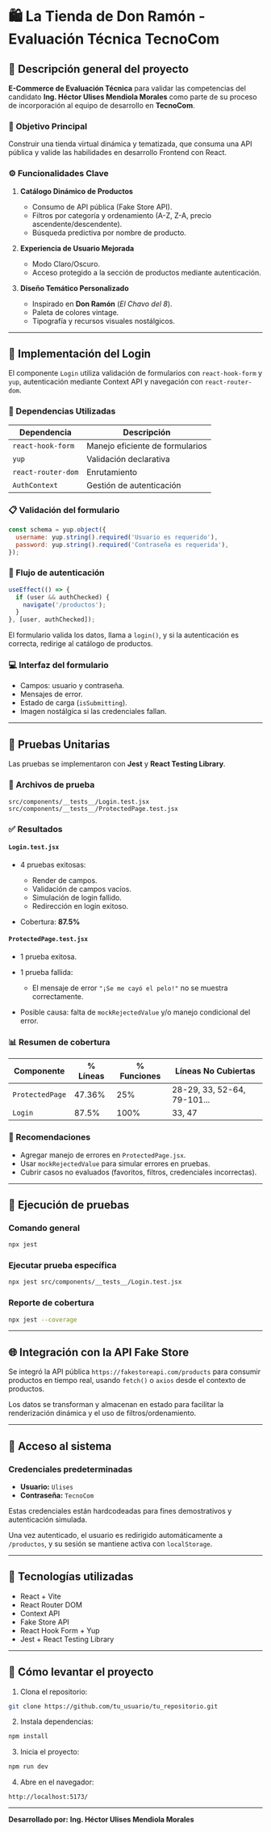 
# 🛍️ La Tienda de Don Ramón - Evaluación Técnica TecnoCom

## 📌 Descripción general del proyecto

**E-Commerce de Evaluación Técnica** para validar las competencias del candidato **Ing. Héctor Ulises Mendiola Morales** como parte de su proceso de incorporación al equipo de desarrollo en **TecnoCom**.

### 🎯 Objetivo Principal

Construir una tienda virtual dinámica y tematizada, que consuma una API pública y valide las habilidades en desarrollo Frontend con React.

### ⚙️ Funcionalidades Clave

1. **Catálogo Dinámico de Productos**
   - Consumo de API pública (Fake Store API).
   - Filtros por categoría y ordenamiento (A-Z, Z-A, precio ascendente/descendente).
   - Búsqueda predictiva por nombre de producto.

2. **Experiencia de Usuario Mejorada**
   - Modo Claro/Oscuro.
   - Acceso protegido a la sección de productos mediante autenticación.

3. **Diseño Temático Personalizado**
   - Inspirado en **Don Ramón** (*El Chavo del 8*).
   - Paleta de colores vintage.
   - Tipografía y recursos visuales nostálgicos.

---

## 🔐 Implementación del Login

El componente `Login` utiliza validación de formularios con `react-hook-form` y `yup`, autenticación mediante Context API y navegación con `react-router-dom`.

### 🧩 Dependencias Utilizadas

| Dependencia | Descripción |
|-------------|-------------|
| `react-hook-form` | Manejo eficiente de formularios |
| `yup` | Validación declarativa |
| `react-router-dom` | Enrutamiento |
| `AuthContext` | Gestión de autenticación |

### 📋 Validación del formulario

```js
const schema = yup.object({
  username: yup.string().required('Usuario es requerido'),
  password: yup.string().required('Contraseña es requerida'),
});
````

### 🔄 Flujo de autenticación

```jsx
useEffect(() => {
  if (user && authChecked) {
    navigate('/productos');
  }
}, [user, authChecked]);
```

El formulario valida los datos, llama a `login()`, y si la autenticación es correcta, redirige al catálogo de productos.

### 💻 Interfaz del formulario

* Campos: usuario y contraseña.
* Mensajes de error.
* Estado de carga (`isSubmitting`).
* Imagen nostálgica si las credenciales fallan.

---

## 🧪 Pruebas Unitarias

Las pruebas se implementaron con **Jest** y **React Testing Library**.

### 📂 Archivos de prueba

```
src/components/__tests__/Login.test.jsx
src/components/__tests__/ProtectedPage.test.jsx
```

### ✅ Resultados

#### `Login.test.jsx`

* 4 pruebas exitosas:

  * Render de campos.
  * Validación de campos vacíos.
  * Simulación de login fallido.
  * Redirección en login exitoso.
* Cobertura: **87.5%**

#### `ProtectedPage.test.jsx`

* 1 prueba exitosa.
* 1 prueba fallida:

  * El mensaje de error `"¡Se me cayó el pelo!"` no se muestra correctamente.
* Posible causa: falta de `mockRejectedValue` y/o manejo condicional del error.

### 📊 Resumen de cobertura

| Componente      | % Líneas | % Funciones | Líneas No Cubiertas         |
| --------------- | -------- | ----------- | --------------------------- |
| `ProtectedPage` | 47.36%   | 25%         | 28-29, 33, 52-64, 79-101... |
| `Login`         | 87.5%    | 100%        | 33, 47                      |

### 📍 Recomendaciones

* Agregar manejo de errores en `ProtectedPage.jsx`.
* Usar `mockRejectedValue` para simular errores en pruebas.
* Cubrir casos no evaluados (favoritos, filtros, credenciales incorrectas).

---

## 🧪 Ejecución de pruebas

### Comando general

```bash
npx jest
```

### Ejecutar prueba específica

```bash
npx jest src/components/__tests__/Login.test.jsx
```

### Reporte de cobertura

```bash
npx jest --coverage
```

---

## 🌐 Integración con la API Fake Store

Se integró la API pública `https://fakestoreapi.com/products` para consumir productos en tiempo real, usando `fetch()` o `axios` desde el contexto de productos.

Los datos se transforman y almacenan en estado para facilitar la renderización dinámica y el uso de filtros/ordenamiento.

---

## 🔑 Acceso al sistema

### Credenciales predeterminadas

* **Usuario:** `Ulises`
* **Contraseña:** `TecnoCom`

Estas credenciales están hardcodeadas para fines demostrativos y autenticación simulada.

Una vez autenticado, el usuario es redirigido automáticamente a `/productos`, y su sesión se mantiene activa con `localStorage`.

---

## 🧰 Tecnologías utilizadas

* React + Vite
* React Router DOM
* Context API
* Fake Store API
* React Hook Form + Yup
* Jest + React Testing Library

---

## 🚀 Cómo levantar el proyecto

1. Clona el repositorio:

```bash
git clone https://github.com/tu_usuario/tu_repositorio.git
```

2. Instala dependencias:

```bash
npm install
```

3. Inicia el proyecto:

```bash
npm run dev
```

4. Abre en el navegador:

```
http://localhost:5173/
```

---


**Desarrollado por:**
**Ing. Héctor Ulises Mendiola Morales**

```
